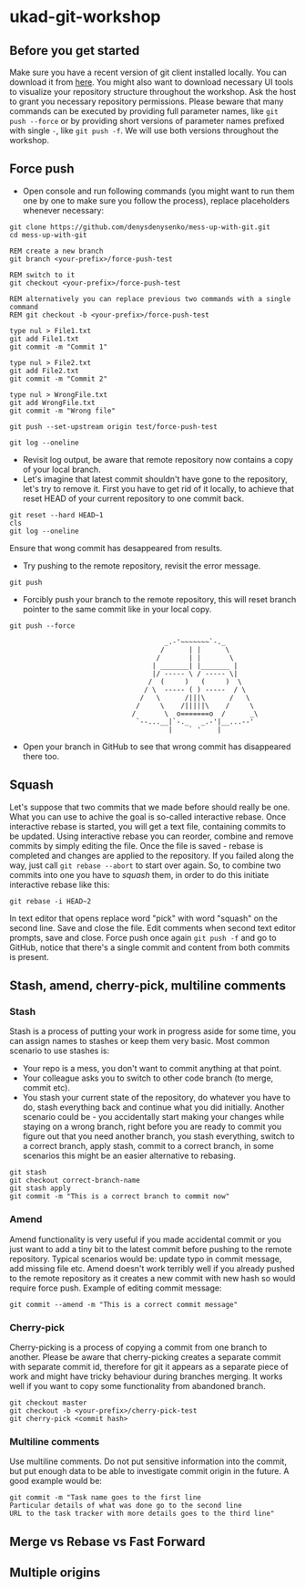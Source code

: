 # ukad-git-workshop
## Before you get started
Make sure you have a recent version of git client installed locally. You can download it from [here](https://git-scm.com/downloads).
You might also want to download necessary UI tools to visualize your repository structure throughout the workshop.
Ask the host to grant you necessary repository permissions.
Please beware that many commands can be executed by providing full parameter names, like ```git push --force``` or by providing short versions of parameter names prefixed with single `-`, like ```git push -f```. We will use both versions throughout the workshop.

## Force push
* Open console and run following commands (you might want to run them one by one to make sure you follow the process), replace placeholders whenever necessary:
```
git clone https://github.com/denysdenysenko/mess-up-with-git.git
cd mess-up-with-git

REM create a new branch
git branch <your-prefix>/force-push-test

REM switch to it
git checkout <your-prefix>/force-push-test

REM alternatively you can replace previous two commands with a single command
REM git checkout -b <your-prefix>/force-push-test

type nul > File1.txt
git add File1.txt
git commit -m "Commit 1"

type nul > File2.txt
git add File2.txt
git commit -m "Commit 2"

type nul > WrongFile.txt
git add WrongFile.txt
git commit -m "Wrong file"

git push --set-upstream origin test/force-push-test

git log --oneline
```
* Revisit log output, be aware that remote repository now contains a copy of your local branch.
* Let's imagine that latest commit shouldn't have gone to the repository, let's try to remove it. First you have to get rid of it locally, to achieve that reset HEAD of your current repository to one commit back.
```
git reset --hard HEAD~1
cls
git log --oneline
```
Ensure that wong commit has desappeared from results.
* Try pushing to the remote repository, revisit the error message.
```
git push
```
* Forcibly push your branch to the remote repository, this will reset branch pointer to the same commit like in your local copy.
```
git push --force
```
```
                                      _.-'~~~~~~~`-._
                                     /      | |      \
                                    /       | |       \
                                   | _______| |_______ |
                                   |/ ----- \ / ----- \|
                                  /  (     )   (     )  \
                                 / \  ----- ( ) -----  / \
                                /   \      /|||\      /   \
                               /     \    /|||||\    /     \
                              /       \  o=======o  /      _\
                               `--...__|`-._   _.-'|__...--'
                                       |    ` '    |
```
* Open your branch in GitHub to see that wrong commit has disappeared there too.

## Squash
Let's suppose that two commits that we made before should really be one. What you can use to achive the goal is so-called interactive rebase. Once interactive rebase is started, you will get a text file, containing commits to be updated.
Using interactive rebase you can reorder, combine and remove commits by simply editing the file. Once the file is saved - rebase is completed and changes are applied to the repository.
If you failed along the way, just call ```git rebase --abort``` to start over again.
So, to combine two commits into one you have to *squash* them, in order to do this initiate interactive rebase like this:
```
git rebase -i HEAD~2
```
In text editor that opens replace word "pick" with word "squash" on the second line. Save and close the file. Edit comments when second text editor prompts, save and close.
Force push once again ```git push -f``` and go to GitHub, notice that there's a single commit and content from both commits is present.

## Stash, amend, cherry-pick, multiline comments
### Stash
Stash is a process of putting your work in progress aside for some time, you can assign names to stashes or keep them very basic. Most common scenario to use stashes is:
- Your repo is a mess, you don't want to commit anything at that point.
- Your colleague asks you to switch to other code branch (to merge, commit etc).
- You stash your current state of the repository, do whatever you have to do, stash everything back and continue what you did initially.
Another scenario could be - you accidentally start making your changes while staying on a wrong branch, right before you are ready to commit you figure out that you need another branch, you stash everything, switch to a correct branch, apply stash, commit to a correct branch, in some scenarios this might be an easier alternative to rebasing. 
```
git stash
git checkout correct-branch-name
git stash apply
git commit -m "This is a correct branch to commit now"
```
### Amend
Amend functionality is very useful if you made accidental commit or you just want to add a tiny bit to the latest commit before pushing to the remote repository. Typical scenarios would be: update typo in commit message, add missing file etc. Amend doesn't work terribly well if you already pushed to the remote repository as it creates a new commit with new hash so would require force push.
Example of editing commit message:
```
git commit --amend -m "This is a correct commit message"
```

### Cherry-pick
Cherry-picking is a process of copying a commit from one branch to another. Please be aware that cherry-picking creates a separate commit with separate commit id, therefore for git it appears as a separate piece of work and might have tricky behaviour during branches merging. It works well if you want to copy some functionality from abandoned branch.
```
git checkout master
git checkout -b <your-prefix>/cherry-pick-test
git cherry-pick <commit hash>
```

### Multiline comments
Use multiline comments. Do not put sensitive information into the commit, but put enough data to be able to investigate commit origin in the future. A good example would be:
```
git commit -m "Task name goes to the first line
Particular details of what was done go to the second line
URL to the task tracker with more details goes to the third line"
```

## Merge vs Rebase vs Fast Forward

## Multiple origins

